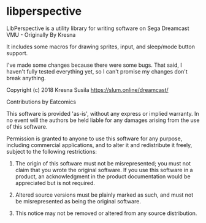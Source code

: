 # libperspective
LibPerspective is a utility library for writing software on Sega Dreamcast VMU - Originally By Kresna

It includes some macros for drawing sprites, input, and sleep/mode button support.

I've made some changes because there were some bugs. That said, I haven't fully tested everything yet, so I can't promise my changes don't break anything.

Copyright (c) 2018 Kresna Susila https://slum.online/dreamcast/

Contributions by Eatcomics
 
This software is provided 'as-is', without any express or implied warranty.
In no event will the authors be held liable for any damages arising from
the use of this software.
 
Permission is granted to anyone to use this software for any purpose,
including commercial applications, and to alter it and redistribute it
freely, subject to the following restrictions:
 
1. The origin of this software must not be misrepresented; you must not
claim that you wrote the original software. If you use this software in
a product, an acknowledgment in the product documentation would be
appreciated but is not required.
 
2. Altered source versions must be plainly marked as such, and must not
be misrepresented as being the original software.
 
3. This notice may not be removed or altered from any source distribution.
